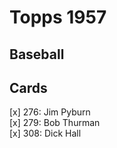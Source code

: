 # Topps 1957 
## Baseball

## Cards

[x] 276: Jim Pyburn <br>[x] 279: Bob Thurman <br>[x] 308: Dick Hall <br>
